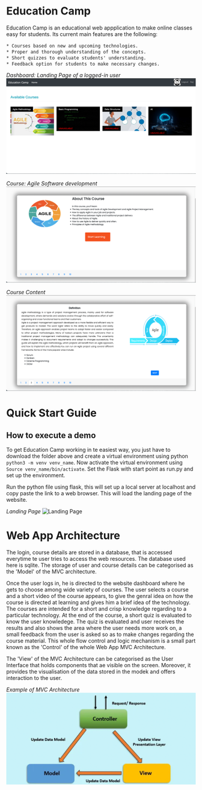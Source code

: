 # Education Camp


Education Camp is an educational web appplication to make online classes easy for students. Its current main features are the following:



    * Courses based on new and upcoming technologies.
    * Proper and thorough understanding of the concepts.
    * Short quizzes to evaluate students' understanding.
    * Feedback option for students to make necessary changes.



*Dashboard: Landing Page of a logged-in user*
![Education Camp dashboard](https://github.com/draj2931/Agile-Web-Applicaion-project-2/blob/master/Dashboard.png)

*Course: Agile Software development*
![Agile Course Sofftware Engineering](https://github.com/draj2931/Agile-Web-Applicaion-project-2/blob/master/Course1.png)

*Course Content*
![Course Content](https://github.com/draj2931/Agile-Web-Applicaion-project-2/blob/master/Agile.png)



# Quick Start Guide


## How to execute a demo

To get Education Camp working in te easiest way, you just have to download the folder above and create a virtual environment using python <code>python3 -m venv venv_name</code>. Now activate the virtual environment using <code>Source venv_name/bin/activate</code>. Set the Flask with start point as run.py and set up the environment.

Run the python file using flask, this will set up a local server at localhost and copy paste the link to a web browser. This will load the landing page of the website.

*Landing Page*
![Landing Page](https://github.com/draj2931/Agile-Web-Applicaion-project-2/blob/master/Landingpage.png)

# Web App Architecture

The login, course details are stored in a database, that is accessed everytime te user tries to access the web resources. The database used here is sqlite. The storage of user and course details can be categorised as the 'Model' of the MVC architecture. 

Once the user logs in, he is directed to the website dashboard where he gets to choose among wide variety of courses. The user selects a course and a short video of the course appears, to give the genral idea on how the course is directed at learning and gives him a brief idea of the technology. The courses are intended for a short and crisp knowledge regarding to a particular technology. At the end of the course, a short quiz is evaluated to know the user knowledege. The quiz is evaluated and user receives the results and also shows the area where the user needs more work on, a small feedback from the user is asked so as to make changes regarding the course material. This whole flow control and logic mechanism is a small part known as the 'Control' of the whole Web App MVC Architecture. 


The 'View' of the MVC Architecture can be categorised as the User Interface that holds components that ae visible on the screen. Moreover, it provides the visualisation of the data stored in the modek and offers interaction to the user.


*Example of MVC Architecture*
![MVC Architecture](https://github.com/draj2931/Agile-Web-Applicaion-project-2/blob/master/MVC.png)



